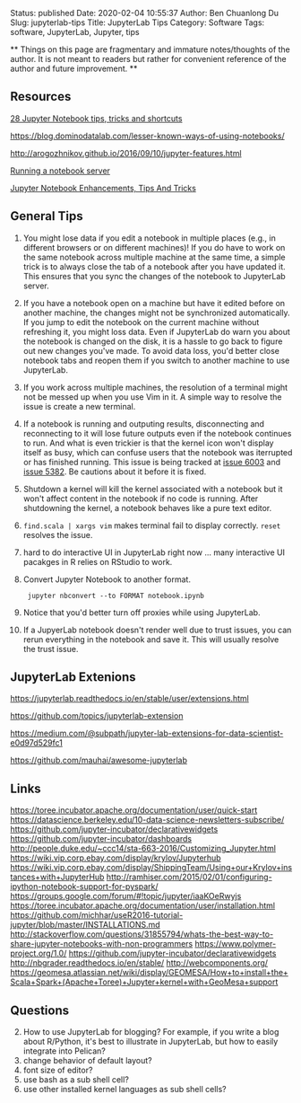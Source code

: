Status: published
Date: 2020-02-04 10:55:37
Author: Ben Chuanlong Du
Slug: jupyterlab-tips
Title: JupyterLab Tips
Category: Software
Tags: software, JupyterLab, Jupyter, tips

**
Things on this page are
fragmentary and immature notes/thoughts of the author.
It is not meant to readers
but rather for convenient reference of the author and future improvement.
**

## Resources

[28 Jupyter Notebook tips, tricks and shortcuts](https://www.dataquest.io/blog/jupyter-notebook-tips-tricks-shortcuts/)

https://blog.dominodatalab.com/lesser-known-ways-of-using-notebooks/

http://arogozhnikov.github.io/2016/09/10/jupyter-features.html

[Running a notebook server](http://jupyter-notebook.readthedocs.io/en/latest/public_server.html)

[Jupyter Notebook Enhancements, Tips And Tricks](https://forums.fast.ai/t/jupyter-notebook-enhancements-tips-and-tricks/17064)

## General Tips


1. You might lose data if you edit a notebook in multiple places 
    (e.g., in different browsers or on different machines)!
    If you do have to work on the same notebook across multiple machine at the same time,
    a simple trick is to always close the tab of a notebook after you have updated it.
    This ensures that you sync the changes of the notebook to JupyterLab server.

2. If you have a notebook open on a machine 
    but have it edited before on another machine, 
    the changes might not be synchronized automatically.
    If you jump to edit the notebook on the current machine without refreshing it, 
    you might loss data.
    Even if JupyterLab do warn you about the notebook is changed on the disk,
    it is a hassle to go back to figure out new changes you've made.
    To avoid data loss,
    you'd better close notebook tabs and reopen them
    if you switch to another machine to use JupyterLab. 

3. If you work across multiple machines, 
    the resolution of a terminal might not be messed up when you use Vim in it.
    A simple way to resolve the issue is create a new terminal.

4. If a notebook is running and outputing results, 
    disconnecting and reconnecting to it will lose future outputs
    even if the notebook continues to run.
    And what is even trickier is that the kernel icon won't display itself as busy,
    which can confuse users that the notebook was iterrupted or has finished running.
    This issue is being tracked at 
    [issue 6003](https://github.com/jupyterlab/jupyterlab/issues/6003)
    and
    [issue 5382](https://github.com/jupyterlab/jupyterlab/issues/5382).
    Be cautions about it before it is fixed.

2. Shutdown a kernel will kill the kernel associated with a notebook
    but it won't affect content in the notebook if no code is running. 
    After shutdowning the kernel, 
    a notebook behaves like a pure text editor.

1. `find.scala | xargs vim` makes terminal fail to display correctly.
    `reset` resolves the issue.

2. hard to do interactive UI in JupyterLab right now ...
    many interactive UI pacakges in R relies on RStudio to work.

3. Convert Jupyter Notebook to another format.

        jupyter nbconvert --to FORMAT notebook.ipynb

4. Notice that you'd better turn off proxies while using JupyterLab. 

5. If a JupyerLab notebook doesn't render well due to trust issues, 
    you can rerun everything in the notebook and save it. 
    This will usually resolve the trust issue.

## JupyterLab Extenions

https://jupyterlab.readthedocs.io/en/stable/user/extensions.html

https://github.com/topics/jupyterlab-extension

https://medium.com/@subpath/jupyter-lab-extensions-for-data-scientist-e0d97d529fc1

https://github.com/mauhai/awesome-jupyterlab



## Links
https://toree.incubator.apache.org/documentation/user/quick-start
https://datascience.berkeley.edu/10-data-science-newsletters-subscribe/ 
https://github.com/jupyter-incubator/declarativewidgets
https://github.com/jupyter-incubator/dashboards
http://people.duke.edu/~ccc14/sta-663-2016/Customizing_Jupyter.html
https://wiki.vip.corp.ebay.com/display/krylov/Jupyterhub
https://wiki.vip.corp.ebay.com/display/ShippingTeam/Using+our+Krylov+instances+with+JupyterHub
http://ramhiser.com/2015/02/01/configuring-ipython-notebook-support-for-pyspark/
https://groups.google.com/forum/#!topic/jupyter/iaaKOeRwyjs
https://toree.incubator.apache.org/documentation/user/installation.html
https://github.com/michhar/useR2016-tutorial-jupyter/blob/master/INSTALLATIONS.md
http://stackoverflow.com/questions/31855794/whats-the-best-way-to-share-jupyter-notebooks-with-non-programmers
https://www.polymer-project.org/1.0/
https://github.com/jupyter-incubator/declarativewidgets
http://nbgrader.readthedocs.io/en/stable/
http://webcomponents.org/
https://geomesa.atlassian.net/wiki/display/GEOMESA/How+to+install+the+Scala+Spark+(Apache+Toree)+Jupyter+kernel+with+GeoMesa+support


## Questions
2. How to use JupyterLab for blogging? 
    For example, if you write a blog about R/Python, 
    it's best to illustrate in JupyterLab, 
    but how to easily integrate into Pelican?
3. change behavior of default layout?
4. font size of editor?
5. use bash as a sub shell cell?
6. use other installed kernel languages as sub shell cells?


